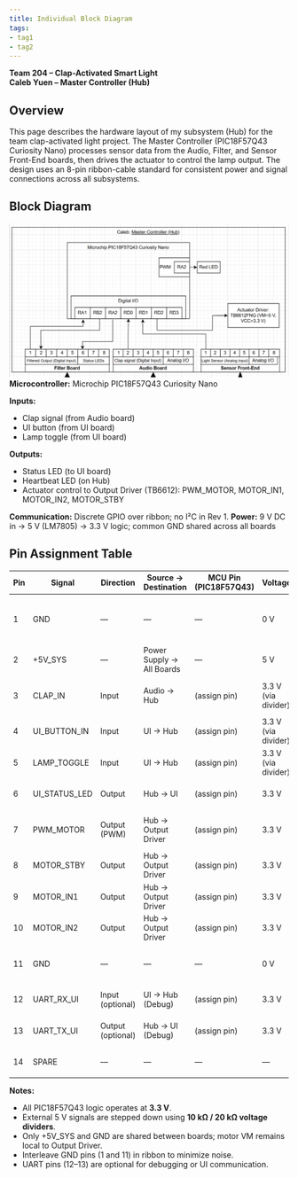 ```yaml
---
title: Individual Block Diagram
tags:
- tag1
- tag2
---
```


**Team 204 – Clap-Activated Smart Light**  
**Caleb Yuen – Master Controller (Hub)**  


## Overview
This page describes the hardware layout of my subsystem (Hub) for the team clap-activated light project. The Master Controller (PIC18F57Q43 Curiosity Nano) processes sensor data from the Audio, Filter, and Sensor Front-End boards, then drives the actuator to control the lamp output. The design uses an 8-pin ribbon-cable standard for consistent power and signal connections across all subsystems.


## Block Diagram 
![Caleb Yuen: Master Controller (Hub) ](HubController.png)
**Microcontroller:** Microchip PIC18F57Q43 Curiosity Nano  

**Inputs:**  
- Clap signal (from Audio board)
- UI button (from UI board)
- Lamp toggle (from UI board)

**Outputs:**  
- Status LED (to UI board)
- Heartbeat LED (on Hub)
- Actuator control to Output Driver (TB6612): PWM_MOTOR, MOTOR_IN1, MOTOR_IN2, MOTOR_STBY

**Communication:** Discrete GPIO over ribbon; no I²C in Rev 1. 
**Power:** 9 V DC in → 5 V (LM7805) → 3.3 V logic; common GND shared across all boards  

## Pin Assignment Table
| Pin | Signal             | Direction         | Source → Destination     | MCU Pin (PIC18F57Q43) | Voltage | Notes |
|-----|--------------------|------------------|--------------------------|------------------------|----------|-------|
| 1   | GND                | —                | —                        | —                      | 0 V      | Common ground reference across all subsystems |
| 2   | +5V_SYS            | —                | Power Supply → All Boards | —                      | 5 V      | Regulated output from LM7805 |
| 3   | CLAP_IN            | Input             | Audio → Hub              | (assign pin)           | 3.3 V (via divider) | Clap detection digital signal |
| 4   | UI_BUTTON_IN       | Input             | UI → Hub                 | (assign pin)           | 3.3 V (via divider) | User button input |
| 5   | LAMP_TOGGLE        | Input             | UI → Hub                 | (assign pin)           | 3.3 V (via divider) | Light toggle control |
| 6   | UI_STATUS_LED      | Output            | Hub → UI                 | (assign pin)           | 3.3 V     | Status indicator LED |
| 7   | PWM_MOTOR          | Output (PWM)      | Hub → Output Driver      | (assign pin)           | 3.3 V     | Lamp or motor dimming signal |
| 8   | MOTOR_STBY         | Output            | Hub → Output Driver      | (assign pin)           | 3.3 V     | Enables motor driver IC |
| 9   | MOTOR_IN1          | Output            | Hub → Output Driver      | (assign pin)           | 3.3 V     | Direction control A |
| 10  | MOTOR_IN2          | Output            | Hub → Output Driver      | (assign pin)           | 3.3 V     | Direction control B |
| 11  | GND                | —                 | —                        | —                      | 0 V       | Interleaved ground for noise reduction |
| 12  | UART_RX_UI         | Input (optional)  | UI → Hub (Debug)         | (assign pin)           | 3.3 V     | Serial receive for UI board |
| 13  | UART_TX_UI         | Output (optional) | Hub → UI (Debug)         | (assign pin)           | 3.3 V     | Serial transmit for UI board |
| 14  | SPARE              | —                 | —                        | —                      | —         | Reserved for future use |

**Notes:**
- All PIC18F57Q43 logic operates at **3.3 V**.  
- External 5 V signals are stepped down using **10 kΩ / 20 kΩ voltage dividers**.  
- Only +5V_SYS and GND are shared between boards; motor VM remains local to Output Driver.  
- Interleave GND pins (1 and 11) in ribbon to minimize noise.  
- UART pins (12–13) are optional for debugging or UI communication.

